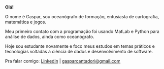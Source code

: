 **Olá!**

O nome é Gaspar, sou oceanógrafo de formação, entusiasta de cartografia, matemática e jogos.

Meu primeiro contato com a programação foi usando MatLab e Python para análise de dados, ainda como oceanógrafo. 

Hoje sou estudante novamente e foco meus estudos em temas práticos e tecnologias voltadas a ciência de dados e desenvolvimento de software. 

Pra falar comigo: 
[LinkedIn](https://www.linkedin.com/in/gasparcantadori/)  | <a href="mailto:">gasparcantadori@gmail.com</a>

